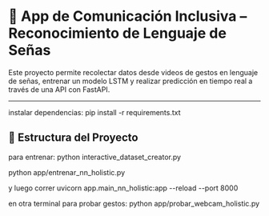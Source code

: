 # 🤟 App de Comunicación Inclusiva – Reconocimiento de Lenguaje de Señas

Este proyecto permite recolectar datos desde videos de gestos en lenguaje de señas, entrenar un modelo LSTM y realizar predicción en tiempo real a través de una API con FastAPI.

---
instalar dependencias:
pip install -r requirements.txt
## 📁 Estructura del Proyecto

para entrenar:
python interactive_dataset_creator.py

python app/entrenar_nn_holistic.py

y luego correr
uvicorn app.main_nn_holistic:app --reload --port 8000

en otra terminal para probar gestos:
python app/probar_webcam_holistic.py